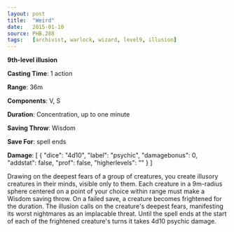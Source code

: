 ```yaml
---
layout: post
title:  "Weird"
date:   2015-01-10
source: PHB.288
tags:   [archivist, warlock, wizard, level9, illusion]
---
```


**9th-level illusion**

**Casting Time**: 1 action

**Range**: 36m

**Components**: V, S

**Duration**: Concentration, up to one minute

**Saving Throw**: Wisdom

**Save For**: spell ends

**Damage**: [ { "dice": "4d10", "label": "psychic", "damagebonus": 0, "addstat": false, "prof": false, "higherlevels": "" } ]

Drawing on the deepest fears of a group of creatures, you create illusory creatures in their minds, visible only to them. Each creature in a 9m-radius sphere centered on a point of your choice within range must make a Wisdom saving throw. On a failed save, a creature becomes frightened for the duration. The illusion calls on the creature's deepest fears, manifesting its worst nightmares as an implacable threat. Until the spell ends at the start of each of the frightened creature's turns it takes 4d10 psychic damage.

